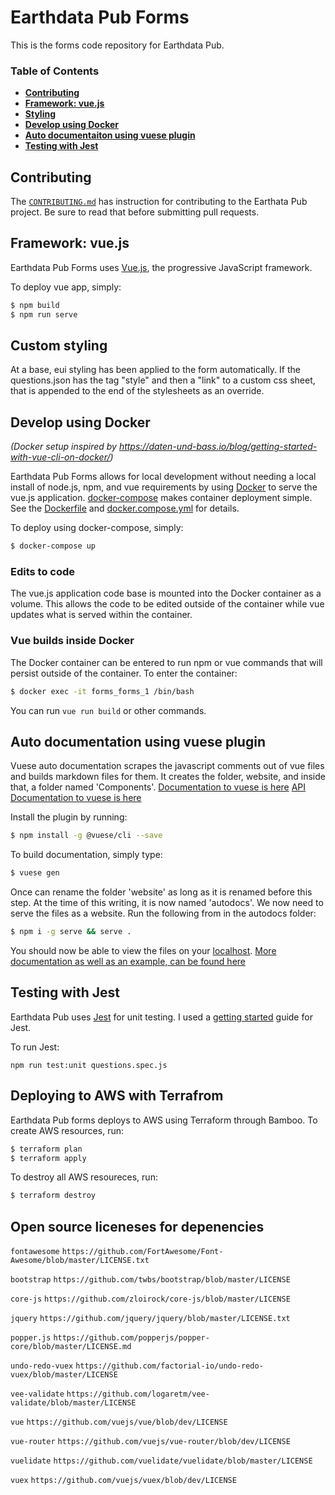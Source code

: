 # Earthdata Pub Forms

This is the forms code repository for Earthdata Pub.

### Table of Contents

- **[Contributing](#contributing)**
- **[Framework: vue.js](#framework-vuejs)**
- **[Styling](#Custom-styling)**
- **[Develop using Docker](#develop-using-docker)**
- **[Auto documentaiton using vuese plugin](#Auto-documentation-using-vuese-plugin)**
- **[Testing with Jest](#testing-with-jest)**

## Contributing

The [`CONTRIBUTING.md`](./CONTRIBUTING.md) has instruction for contributing to the Earthata Pub project. Be sure to read that before submitting pull requests.

## Framework: vue.js

Earthdata Pub Forms uses [Vue.js](https://vuejs.org/), the progressive JavaScript framework.

To deploy vue app, simply:

```bash
$ npm build
$ npm run serve
```

## Custom styling

At a base, eui styling has been applied to the form automatically.  If the questions.json has the tag "style" and then a "link" to a custom css sheet, that is appended to the end of the stylesheets as an override.

## Develop using Docker

_(Docker setup inspired by https://daten-und-bass.io/blog/getting-started-with-vue-cli-on-docker/)_

Earthdata Pub Forms allows for local development without needing a local install of node.js, npm, and vue requirements by using [Docker](https://docs.docker.com/) to serve the vue.js application. [docker-compose](https://docs.docker.com/compose/) makes container deployment simple. See the [Dockerfile](./Dockerfile) and [docker.compose.yml](./docker-compose.yml) for details.

To deploy using docker-compose, simply:

```bash
$ docker-compose up
```

### Edits to code

The vue.js application code base is mounted into the Docker container as a volume. This allows the code to be edited outside of the container while vue updates what is served within the container.

### Vue builds inside Docker

The Docker container can be entered to run npm or vue commands that will persist outside of the container. To enter the container:

```bash
$ docker exec -it forms_forms_1 /bin/bash
```

You can run `vue run build` or other commands.

## Auto documentation using vuese plugin

Vuese auto documentation scrapes the javascript comments out of vue files and builds markdown files for them.  It creates the folder, website, and inside that, a folder named 'Components'.
[Documentation to vuese is here](https://dev.to/berniwittmann/quick--easy-documentation-generation-for-vuejs-components-7k6)
[API Documentation to vuese is here](https://vuese.org/)

Install the plugin by running:

```bash
$ npm install -g @vuese/cli --save
```

To build documentation, simply type:

```bash
$ vuese gen
```

Once can rename the folder 'website' as long as it is renamed before this step.  At the time of this writing, it is now named 'autodocs'.  We now need to serve the files as a website.  Run the following from in the autodocs folder:

```bash
$ npm i -g serve && serve .
```

You should now be able to view the files on your [localhost](http://localhost:5000).
[More documentation as well as an example, can be found here](https://docute.org/)

## Testing with Jest

Earthdata Pub uses [Jest](https://jestjs.io/) for unit testing. I used a [getting started](https://jestjs.io/docs/en/getting-started) guide for Jest.

To run Jest:

```
npm run test:unit questions.spec.js
```

## Deploying to AWS with Terrafrom

Earthdata Pub forms deploys to AWS using Terraform through Bamboo. To create AWS resources, run:

```bash
$ terraform plan
$ terraform apply
```

To destroy all AWS resoureces, run:

```bash
$ terraform destroy
```

## Open source liceneses for depenencies

`fontawesome`
`https://github.com/FortAwesome/Font-Awesome/blob/master/LICENSE.txt`

`bootstrap`
`https://github.com/twbs/bootstrap/blob/master/LICENSE`

`core-js`
`https://github.com/zloirock/core-js/blob/master/LICENSE`

`jquery`
`https://github.com/jquery/jquery/blob/master/LICENSE.txt`

`popper.js`
`https://github.com/popperjs/popper-core/blob/master/LICENSE.md`

`undo-redo-vuex`
`https://github.com/factorial-io/undo-redo-vuex/blob/master/LICENSE`

`vee-validate`
`https://github.com/logaretm/vee-validate/blob/master/LICENSE`

`vue`
`https://github.com/vuejs/vue/blob/dev/LICENSE`

`vue-router`
`https://github.com/vuejs/vue-router/blob/dev/LICENSE`

`vuelidate`
`https://github.com/vuelidate/vuelidate/blob/master/LICENSE`

`vuex`
`https://github.com/vuejs/vuex/blob/dev/LICENSE`
